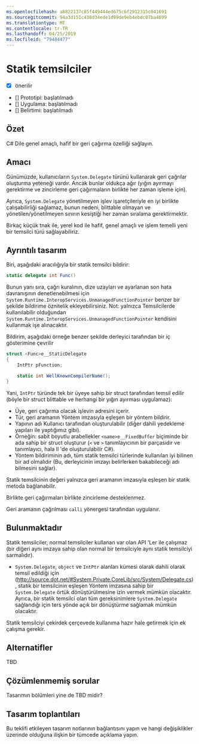 ```yaml
---
ms.openlocfilehash: a8822137c85f449444ed675c6f2912315c041691
ms.sourcegitcommit: 94a3d151c438d34ede1d99de9eb4ebdc07ba4699
ms.translationtype: MT
ms.contentlocale: tr-TR
ms.lasthandoff: 04/25/2019
ms.locfileid: "79484477"
---
```

# <a name="static-delegates"></a>Statik temsilciler

* [x] önerilir
* [] Prototipi: başlatılmadı
* [] Uygulama: başlatılmadı
* [] Belirtimi: başlatılmadı

## <a name="summary"></a>Özet
[summary]: #summary

C# Dile genel amaçlı, hafif bir geri çağırma özelliği sağlayın.

## <a name="motivation"></a>Amacı
[motivation]: #motivation

Günümüzde, kullanıcıların `System.Delegate` türünü kullanarak geri çağrılar oluşturma yeteneği vardır. Ancak bunlar oldukça ağır (yığın ayırmayı gerektirme ve zincirleme geri çağırmaların birlikte her zaman işleme için).

Ayrıca, `System.Delegate` yönetilmeyen işlev işaretçileriyle en iyi birlikte çalışabilirliği sağlamaz, bunun nedeni, blittable olmayan ve yönetilen/yönetilmeyen sınırın kesiştiği her zaman sıralama gerektirmektir.

Birkaç küçük tnak ile, yerel kod ile hafif, genel amaçlı ve işlem temelli yeni bir temsilci türü sağlayabiliriz.

## <a name="detailed-design"></a>Ayrıntılı tasarım
[design]: #detailed-design

Biri, aşağıdaki aracılığıyla bir statik temsilci bildirir:

```C#
static delegate int Func()
```

Bunun yanı sıra, çağrı kuralının, dize uzayları ve ayarlanan son hata davranışının denetlenebilmesi için `System.Runtime.InteropServices.UnmanagedFunctionPointer` benzer bir şekilde bildirime öznitelik ekleyebilirsiniz. Not: yalnızca Temsilcilerde kullanılabilir olduğundan `System.Runtime.InteropServices.UnmanagedFunctionPointer` kendisini kullanmak işe alınacaktır.

Bildirim, aşağıdaki örneğe benzer şekilde derleyici tarafından bir iç gösterimine çevrilir

```C#
struct <Func>e__StaticDelegate
{
    IntPtr pFunction;

    static int WellKnownCompilerName();
}
```

Yani, `IntPtr` türünde tek bir üyeye sahip bir struct tarafından temsil edilir (böyle bir struct blittable ve herhangi bir yığın ayırması uygulamaz):
* Üye, geri çağırma olacak işlevin adresini içerir.
* Tür, geri aramanın Yöntem imzasıyla eşleşen bir yöntem bildirir.
* Yapının adı Kullanıcı tarafından oluşturulabilir (diğer dahili yedekleme yapıları ile yaptığımız gibi).
 * Örneğin: sabit boyutlu arabellekler `<name>e__FixedBuffer` biçiminde bir ada sahip bir struct oluşturur (`<` ve `>` tanımlayıcının bir parçasıdır ve tanımlayıcı, hala Il 'de oluşturulabilir C#).
* Yöntem bildiriminin adı, tüm statik temsilci türlerinde kullanılan iyi bilinen bir ad olmalıdır (Bu, derleyicinin imzayı belirlerken bakabileceği adı bilmesini sağlar).

Statik temsilcinin değeri yalnızca geri aramanın imzasıyla eşleşen bir statik metoda bağlanabilir.

Birlikte geri çağırmaları birlikte zincirleme desteklenmez.

Geri aramanın çağrılması `calli` yönergesi tarafından uygulanır.

## <a name="drawbacks"></a>Bulunmaktadır
[drawbacks]: #drawbacks

Statik temsilciler, normal temsilciler kullanan var olan API 'Ler ile çalışmaz (bir diğeri aynı imzaya sahip olan normal bir temsilciyle aynı statik temsilciyi sarmalıdır).
* `System.Delegate`, `object` ve `IntPtr` alanları kümesi olarak dahili olarak temsil edildiği için (http://source.dot.net/#System.Private.CoreLib/src/System/Delegate.cs), statik bir temsilcinin eşleşen Yöntem imzasına sahip bir `System.Delegate` örtük dönüştürülmesine izin vermek mümkün olacaktır. Ayrıca, bir statik temsilci olan tüm gereksinimlere `System.Delegate` sağlandığı için ters yönde açık bir dönüştürme sağlamak mümkün olacaktır.

Statik temsilciyi çekirdek çerçevede kullanıma hazır hale getirmek için ek çalışma gerekir.

## <a name="alternatives"></a>Alternatifler
[alternatives]: #alternatives

TBD

## <a name="unresolved-questions"></a>Çözümlenmemiş sorular
[unresolved]: #unresolved-questions

Tasarımın bölümleri yine de TBD midir?

## <a name="design-meetings"></a>Tasarım toplantıları

Bu teklifi etkileyen tasarım notlarının bağlantısını yapın ve hangi değişiklikler üzerinde olduğuna ilişkin bir tümcede açıklama yapın.


